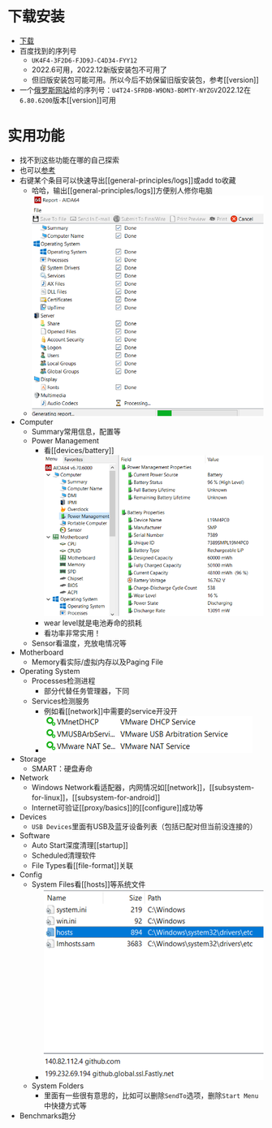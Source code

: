 # 下载安装
- [下载](https://www.aida64.com/downloads)
- 百度找到的序列号
  - `UK4F4-3F2D6-FJD9J-C4D34-FYY12`
  - 2022.6可用，2022.12新版安装包不可用了
  - 但旧版安装包可能可用。所以今后不妨保留旧版安装包，参考[[version]]
- 一个[俄罗斯网站](https://keypro2.ru/aida64-extreme-edition-keys/)给的序列号：`U4T24-SFRDB-W9DN3-BDMTY-NYZGV`2022.12在`6.80.6200`版本[[version]]可用
# 实用功能
- 找不到这些功能在哪的自己探索
- 也可以[参考](https://zhuanlan.zhihu.com/p/349488218)
- 右键某个条目可以快速导出[[general-principles/logs]]或add to收藏
  - 哈哈，输出[[general-principles/logs]]方便别人修你电脑
  - ![](report.png)
- Computer
  - Summary常用信息，配置等
  - Power Management
    - 看[[devices/battery]]![](battery.png)
    - wear level就是电池寿命的损耗
    - 看功率非常实用！
  - Sensor看温度，充放电情况等
- Motherboard
  - Memory看实际/虚拟内存以及Paging File
- Operating System
  - Processes检测进程
    - 部分代替任务管理器，下同
  - Services检测服务
    - 例如看[[network]]中需要的service开没开
    - ![](vmware-services.png)
- Storage
  - SMART：硬盘寿命
- Network
  - Windows Network看适配器，内网情况如[[network]]，[[subsystem-for-linux]]，[[subsystem-for-android]]
  - Internet可验证[[proxy/basics]]的[[configure]]成功等
- Devices
  - `USB Devices`里面有USB及蓝牙设备列表（包括已配对但当前没连接的）
- Software
  - Auto Start深度清理[[startup]]
  - Scheduled清理软件
  - File Types看[[file-format]]关联
- Config
  - System Files看[[hosts]]等系统文件
    - ![](hosts.png)
  - System Folders
    - 里面有一些很有意思的，比如可以删除`SendTo`选项，删除`Start Menu`中快捷方式等
- Benchmarks跑分